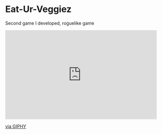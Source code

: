 # Eat-Ur-Veggiez
 Second game I developed, roguelike game

<iframe src="https://giphy.com/embed/PIirm3G8Io8osxBC7X" width="480" height="284" frameBorder="0" class="giphy-embed" allowFullScreen></iframe><p><a href="https://giphy.com/gifs/PIirm3G8Io8osxBC7X">via GIPHY</a></p>

